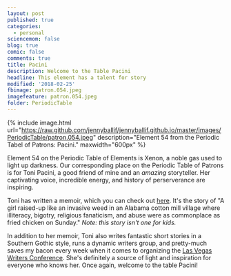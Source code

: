 ```yaml
---
layout: post
published: true
categories:
  - personal
sciencemom: false
blog: true
comic: false
comments: true
title: Pacini
description: Welcome to the Table Pacini
headline: This element has a talent for story
modified: '2018-02-25'
fbimage: patron.054.jpeg
imagefeature: patron.054.jpeg
folder: PeriodicTable
---
```

{% include image.html url="https://raw.github.com/jennyballif/jennyballif.github.io/master/images/PeriodicTable/patron.054.jpeg" description="Element 54 from the Periodic Tabel of Patrons: Pacini." maxwidth="600px" %}

Element 54 on the Periodic Table of Elements is Xenon, a noble gas used to light up darkness. Our corresponding place on the Periodic Table of Patrons is for Toni Pacini, a good friend of mine and an _amazing_ storyteller. Her captivating voice, incredible energy, and history of perserverance are inspiring. 

Toni has written a memoir, which you can check out [here](https://www.amazon.com/dp/B01G7UZH86/ref=dp-kindle-redirect?_encoding=UTF8&btkr=1). It's the story of "A girl raised-up like an invasive weed in an Alabama cotton mill village where illiteracy, bigotry, religious fanaticism, and abuse were as commonplace as fried chicken on Sunday." _Note: this story isn't one for kids._

In addition to her memoir, Toni also writes fantastic short stories in a Southern Gothic style, runs a dynamic writers group, and pretty-much saves my bacon every week when it comes to organizing the [Las Vegas Writers Conference](http://hendersonwritersgroup.com/las-vegas-writers-conference/). She's definitely a source of light and inspiration for everyone who knows her. Once again, welcome to the table Pacini!
